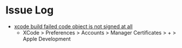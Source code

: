 # Issue Log

- [xcode build failed code object is not signed at all]()
    - XCode > Preferences > Accounts > Manager Certificates > + > Apple Development
